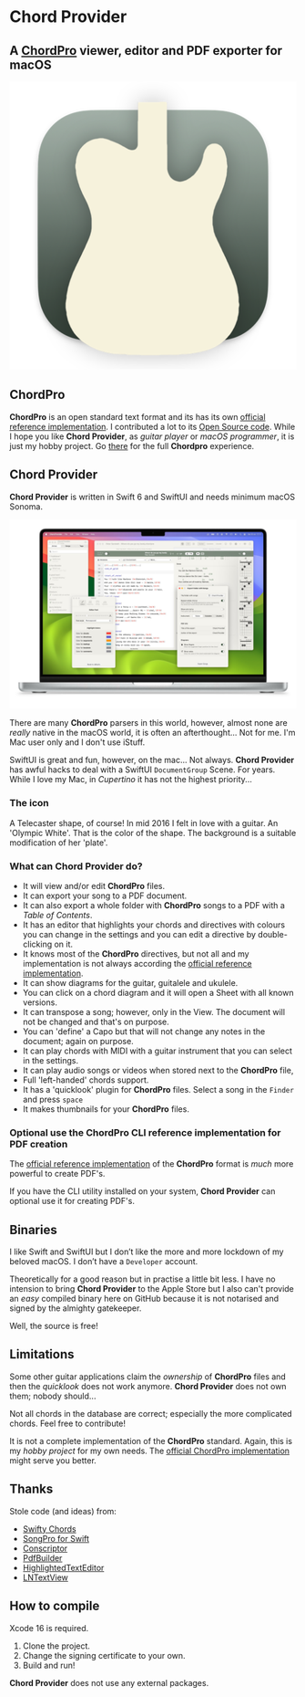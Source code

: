 # Chord Provider

## A [ChordPro](https://www.chordpro.org) viewer, editor and PDF exporter for macOS

![Icon](https://github.com/Desbeers/Chord-Provider/raw/main/Images/icon.png)

## ChordPro

**ChordPro** is an open standard text format and its has its own [official reference implementation](https://www.chordpro.org/chordpro/chordpro-directives/). I contributed a lot to its [Open Source code](https://github.com/ChordPro/chordpro). While I hope you like **Chord Provider**, as *guitar player* or *macOS programmer*, it is just my hobby project. Go [there](https://chordpro.org) for the full **Chordpro** experience.

## Chord Provider

**Chord Provider** is written in Swift 6 and SwiftUI and needs minimum macOS Sonoma.

![Chord Provider](https://github.com/Desbeers/Chord-Provider/raw/main/Images/screenshot-macOS.jpg)

There are many **ChordPro** parsers in this world, however, almost none are *really* native in the macOS world, it is often an afterthought... Not for me. I'm Mac user only and I don't use iStuff.

SwiftUI is great and fun, however, on the mac... Not always. **Chord Provider** has awful hacks to deal with a SwiftUI `DocumentGroup` Scene. For years. While I love my Mac, in *Cupertino* it has not the highest priority...


### The icon

A Telecaster shape, of course! In mid 2016 I felt in love with a guitar. An 'Olympic White'. That is the color of the shape. The background is a suitable modification of her 'plate'.

### What can **Chord Provider** do?

- It will view and/or edit **ChordPro** files.
- It can export your song to a PDF document.
- It can also export a whole folder with **ChordPro** songs to a PDF with a *Table of Contents*.
- It has an editor that highlights your chords and directives with colours you can change in the settings and you can edit a directive by double-clicking on it.
- It knows most of the **ChordPro** directives, but not all and my implementation is not always according the [official reference implementation](https://www.chordpro.org/chordpro/chordpro-directives/).
- It can show diagrams for the guitar, guitalele and ukulele.
- You can click on a chord diagram and it will open a Sheet with all known versions.
- It can transpose a song; however, only in the View. The document will not be changed and that's on purpose.
- You can 'define' a Capo but that will not change any notes in the document; again on purpose.
- It can play chords with MIDI with a guitar instrument that you can select in the settings.
- It can play audio songs or videos when stored next to the **ChordPro** file,
- Full 'left-handed' chords support.
- It has a 'quicklook' plugin for **ChordPro** files. Select a song in the `Finder` and press `space`
- It makes thumbnails for your **ChordPro** files.

### Optional use the **ChordPro CLI reference implementation** for PDF creation

The [official reference implementation](https://www.chordpro.org/) of the **ChordPro** format is *much* more powerful to create PDF's.

If you have the CLI utility installed on your system, **Chord Provider** can optional use it for creating PDF's.

## Binaries

I like Swift and SwiftUI but I don’t like the more and more lockdown of my beloved macOS. I don’t have a `Developer` account.

Theoretically for a good reason but in practise a little bit less. I have no intension to bring **Chord Provider** to the Apple Store but I also can't provide an *easy* compiled binary here on GitHub because it is not notarised and signed by the almighty gatekeeper.

Well, the source is free!
  
## Limitations

Some other guitar applications claim the *ownership* of **ChordPro** files and then the *quicklook* does not work anymore. **Chord Provider** does not own them; nobody should...

Not all chords in the database are correct; especially the more complicated chords. Feel free to contribute!

It is not a complete implementation of the **ChordPro** standard. Again, this is my *hobby project* for my own needs. The [official ChordPro implementation](https://www.chordpro.org/) might serve you better.

## Thanks

Stole code (and ideas) from:
- [Swifty Chords](https://github.com/BeauNouvelle/SwiftyGuitarChords)
- [SongPro for Swift](https://github.com/SongProOrg/songpro-swift)
- [Conscriptor](https://github.com/dbarsamian/conscriptor)
- [PdfBuilder](https://github.com/atrbx5/PdfBuilder)
- [HighlightedTextEditor](https://github.com/kyle-n/HighlightedTextEditor)
- [LNTextView](https://github.com/JonWorms/LNTextView)

## How to compile

Xcode 16 is required.

1. Clone the project.
2. Change the signing certificate to your own.
2. Build and run!

**Chord Provider** does not use any external packages.
